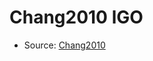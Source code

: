 <a name="material" />

# Chang2010 lGO
<script type="application/ld+json">
  {
    "@context": "https://schema.org/",
    "@type": "ChemicalSubstance",
    "http://purl.org/dc/terms/conformsTo":
      {
        "@type": "CreativeWork",
        "@id": "https://bioschemas.org/profiles/ChemicalSubstance/0.4-RELEASE/"
      },
    "@id": "https://egonw.github.io/nanowiki/nanowiki424.html#material",
    "name": "Chang2010 lGO",
    "sameAs": "http://127.0.0.1/mediawiki/index.php/Special:URIResolver/Chang2010_lGO"
  }
</script>


* Source: [Chang2010](Chang2010.md)
